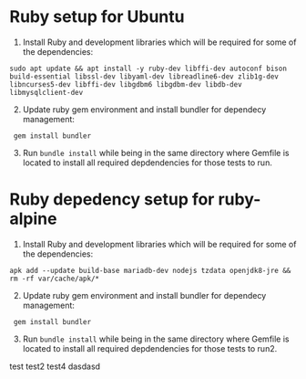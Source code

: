# Ruby setup for Ubuntu
1. Install Ruby and development libraries which will be required for some of the dependencies: 
```
sudo apt update && apt install -y ruby-dev libffi-dev autoconf bison build-essential libssl-dev libyaml-dev libreadline6-dev zlib1g-dev libncurses5-dev libffi-dev libgdbm6 libgdbm-dev libdb-dev libmysqlclient-dev
```

2. Update ruby gem environment and install bundler for dependecy management:
```
 gem install bundler
```

3. Run `bundle install` while being in the same directory where Gemfile is located to install all required depdendencies for those tests to run. 

# Ruby depedency setup for ruby-alpine
1. Install Ruby and development libraries which will be required for some of the dependencies: 
```
apk add --update build-base mariadb-dev nodejs tzdata openjdk8-jre && rm -rf var/cache/apk/*
```

2. Update ruby gem environment and install bundler for dependecy management:
```
 gem install bundler
```

3. Run `bundle install` while being in the same directory where Gemfile is located to install all required depdendencies for those tests to run2. 

test
test2
test4 dasdasd